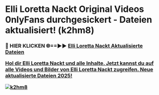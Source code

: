 # Elli Loretta Nackt Original Videos 0nlyFans durchgesickert - Dateien aktualisiert! (k2hm8)

<h3>🔴 HIER KLICKEN 🌐==►► <a href="https://tinyurl.com/h6vf6nb8" rel="nofollow">Elli Loretta Nackt Aktualisierte Dateien

Hol dir Elli Loretta Nackt und alle Inhalte. Jetzt kannst du auf alle Videos und Bilder von Elli Loretta Nackt zugreifen. Neue aktualisierte Dateien 2025!

[![k2hm8](https://i.imgur.com/sD4kR3V.gif)](https://tinyurl.com/h6vf6nb8)
